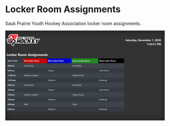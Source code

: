 # Locker Room Assignments
Sauk Prairie Youth Hockey Association locker room assignments.

![Home Image](/ReadMeImages/lraHome.png "Home Image")
